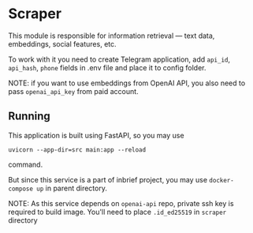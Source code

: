 # Scraper

This module is responsible for information retrieval — text data, embeddings,
social features, etc.

To work with it you need to create Telegram application, add `api_id`, `api_hash`,
`phone` fields in .env file and place it to config folder. 

NOTE: if you want to use embeddings from OpenAI API, you also need to pass
`openai_api_key` from paid account.

## Running

This application is built using FastAPI, so you may use
```
uvicorn --app-dir=src main:app --reload
```
command.

But since this service is a part of inbrief project, you may use `docker-compose up`
in parent directory. 

NOTE: As this service depends on `openai-api` repo, private ssh key is required
to build image. You'll need to place `.id_ed25519` in `scraper` directory
